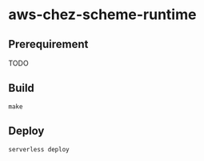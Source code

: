 # aws-chez-scheme-runtime

## Prerequirement
TODO

## Build
```
make
```

## Deploy
```
serverless deploy
```
